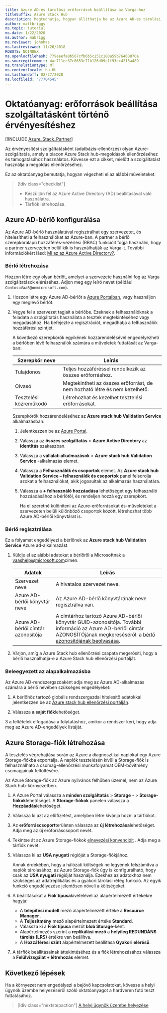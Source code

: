 ```yaml
---
title: Azure AD-és tárolási erőforrások beállítása az Varga-hoz
titleSuffix: Azure Stack Hub
description: Megtudhatja, hogyan állíthatja be az Azure AD-és tárolási erőforrásokat Azure Stack hub-ellenőrzéshez szolgáltatásként.
author: mattbriggs
ms.topic: tutorial
ms.date: 1/22/2020
ms.author: mabrigg
ms.reviewer: johnhas
ms.lastreviewed: 11/26/2018
ROBOTS: NOINDEX
ms.openlocfilehash: 779eeefa8b567cfb6b5c151c180a59b76468870a
ms.sourcegitcommit: 4ac711ec37c6653c71b126d09c1f93ec4215a489
ms.translationtype: MT
ms.contentlocale: hu-HU
ms.lasthandoff: 02/27/2020
ms.locfileid: "77704545"
---
```

# <a name="tutorial-set-up-resources-for-validation-as-a-service"></a>Oktatóanyag: erőforrások beállítása szolgáltatásként történő érvényesítéshez

[!INCLUDE [Azure_Stack_Partner](./includes/azure-stack-partner-appliesto.md)]

Az érvényesítési szolgáltatásként (adatbázis-ellenőrzés) olyan Azure-szolgáltatás, amely a piacon Azure Stack hub-megoldások ellenőrzéséhez és támogatásához használatos. Kövesse ezt a cikket, mielőtt a szolgáltatást használja a megoldás ellenőrzéséhez.

Ez az oktatóanyag bemutatja, hogyan végezheti el az alábbi műveleteket:

> [!div class="checklist"]
> * Készüljön fel az Azure Active Directory (AD) beállításával való használatra.
> * Tárfiók létrehozása.

## <a name="configure-an-azure-ad-tenant"></a>Azure AD-bérlő konfigurálása

Az Azure AD-bérlő használatával regisztrálhat egy szervezetet, és hitelesítheti a felhasználókat az Azure-ban. A partner a bérlő szerepköralapú hozzáférés-vezérlési (RBAC) funkcióit fogja használni, hogy a partner szervezeten belül kik is használhatják az Varga-t. További információkért lásd: [Mi az az Azure Active Directory?](https://docs.microsoft.com/azure/active-directory/fundamentals/active-directory-whatis).

### <a name="create-a-tenant"></a>Bérlő létrehozása

Hozzon létre egy olyan bérlőt, amelyet a szervezete használni fog az Varga szolgáltatások eléréséhez. Adjon meg egy leíró nevet (például `ContosoVaaS@onmicrosoft.com`).

1. Hozzon létre egy Azure AD-bérlőt a [Azure Portalban](https://portal.azure.com), vagy használjon egy meglévő bérlőt. <!-- For instructions on creating new Azure AD tenants, see [Get started with Azure AD](https://docs.microsoft.com/azure/active-directory/get-started-azure-ad). -->

2. Vegye fel a szervezet tagjait a bérlőbe. Ezeknek a felhasználóknak a feladata a szolgáltatás használata a tesztek megtekintéséhez vagy megadásához. Ha befejezte a regisztrációt, megadhatja a felhasználók hozzáférési szintjét.

    A következő szerepkörök egyikének hozzárendelésével engedélyezheti a bérlőben lévő felhasználók számára a műveletek futtatását az Varga-ban:

    | Szerepkör neve | Leírás |
    |---------------------|------------------------------------------|
    | Tulajdonos | Teljes hozzáféréssel rendelkezik az összes erőforráshoz. |
    | Olvasó | Megtekintheti az összes erőforrást, de nem hozható létre és nem kezelhető. |
    | Tesztelési közreműködő | Létrehozhat és kezelhet tesztelési erőforrásokat. |

    Szerepkörök hozzárendeléséhez az **Azure stack hub Validation Service** alkalmazásban:

   1. Jelentkezzen be az [Azure Portal](https://portal.azure.com).
   2. Válassza az **összes szolgáltatás** > **Azure Active Directory** az **identitás** szakaszban.
   3. Válassza a **vállalati alkalmazások** > **Azure stack hub Validation Service** -alkalmazás elemet.
   4. Válassza a **Felhasználók és csoportok** elemet. Az **Azure stack hub Validation Service – felhasználók és csoportok** panel felsorolja azokat a felhasználókat, akik jogosultak az alkalmazás használatára.
   5. Válassza a **+ felhasználó hozzáadása** lehetőséget egy felhasználó hozzáadásához a bérlőtől, és rendeljen hozzá egy szerepkört.

      Ha el szeretné különíteni az Azure-erőforrásokat és-műveleteket a szervezeten belüli különböző csoportok között, létrehozhat több Azure AD-bérlői könyvtárat is.

### <a name="register-your-tenant"></a>Bérlő regisztrálása

Ez a folyamat engedélyezi a bérlőnek az **Azure stack hub Validation Service** Azure ad-alkalmazást.

1. Küldje el az alábbi adatokat a bérlőről a Microsoftnak a [vaashelp@microsoft.com](mailto:vaashelp@microsoft.com)címen.

    | Adatok | Leírás |
    |--------------------------------|---------------------------------------------------------------------------------------------|
    | Szervezet neve | A hivatalos szervezet neve. |
    | Azure AD-bérlői könyvtár neve | Az Azure AD-bérlő könyvtárának neve regisztrálva van. |
    | Azure AD-bérlői címtár azonosítója | A címtárhoz tartozó Azure AD-bérlői könyvtár GUID-azonosítója. További információ az Azure AD-bérlői címtár AZONOSÍTÓjának megkereséséről: a [bérlő azonosítójának beolvasása](https://docs.microsoft.com/azure/azure-resource-manager/resource-group-create-service-principal-portal#get-values-for-signing-in). |

2. Várjon, amíg a Azure Stack hub ellenőrzési csapata megerősíti, hogy a bérlő használhatja-e a Azure Stack hub ellenőrzési portálját.

### <a name="consent-to-the-vaas-app"></a>Beleegyezett az alapalkalmazásba

Az Azure AD-rendszergazdaként adja meg az Azure AD-alkalmazás számára a bérlő nevében szükséges engedélyeket:

1. A bérlőhöz tartozó globális rendszergazdai hitelesítő adatokkal jelentkezzen be az [Azure stack hub ellenőrzési portálján](https://azurestackvalidation.com/).

2. Válassza **a saját fiók**lehetőséget.

3 a feltételek elfogadása a folytatáshoz, amikor a rendszer kéri, hogy adja meg az Azure AD-engedélyek listáját.

## <a name="create-an-azure-storage-account"></a>Azure Storage-fiók létrehozása

A tesztelés végrehajtása során az Azure a diagnosztikai naplókat egy Azure Storage-fiókba exportálja. A naplók tesztelésén kívül a Storage-fiók is felhasználható a csomag-ellenőrzési munkafolyamat OEM-bővítmény csomagjainak feltöltésére.

Az Azure Storage-fiók az Azure nyilvános felhőben üzemel, nem az Azure Stack hub-környezetben.

1. A Azure Portal válassza a **minden szolgáltatás** > **Storage** - > **Storage-fiókok**lehetőséget. A **Storage-fiókok** panelen válassza a **Hozzáadás**lehetőséget.

2. Válassza ki azt az előfizetést, amelyben létre kívánja hozni a tárfiókot.

3. Az **erőforráscsoport**területen válassza az **új létrehozása**lehetőséget. Adja meg az új erőforráscsoport nevét.

4. Tekintse át az Azure Storage-fiókok [elnevezési konvencióit](/azure/cloud-adoption-framework/ready/azure-best-practices/naming-and-tagging#storage) . Adja meg a tárfiók nevét.

5. Válassza ki az **USA nyugati** régióját a Storage-fiókjához.

    Annak érdekében, hogy a hálózati költségek ne legyenek felszámítva a naplók tárolásához, az Azure Storage-fiók úgy is konfigurálható, hogy csak az **USA nyugati** régióját használja. Ezekhez az adatokhoz nem szükséges az adatreplikálás és a gyakori tárolási réteg funkció. Az egyik funkció engedélyezése jelentősen növeli a költségeket.

6. A beállításokat a **Fiók típusa**kivételével az alapértelmezett értékekre hagyja:

    - A **telepítési modell** mező alapértelmezett értéke a **Resource Manager** .
    - A **Teljesítmény** mező alapértelmezett értéke **Standard**.
    - Válassza ki a **Fiók típusa** mezőt **blob Storage**-ként.
    - Alapértelmezés szerint a **replikálási mező** a **helyileg REDUNDÁNS tárolás (LRS)** értékre van beállítva.
    - A **Hozzáférési szint** alapértelmezett beállítása **Gyakori elérésű**.

7. A tárfiók beállításainak áttekintéséhez és a fiók létrehozásához válassza a **Felülvizsgálat + létrehozás** elemet.

## <a name="next-steps"></a>Következő lépések

Ha a környezet nem engedélyezi a bejövő kapcsolatokat, kövesse a helyi ügynök üzembe helyezéséről szóló oktatóanyagot a hardveren futó teszt futtatásához.

> [!div class="nextstepaction"]
> [A helyi ügynök üzembe helyezése](azure-stack-vaas-local-agent.md)
